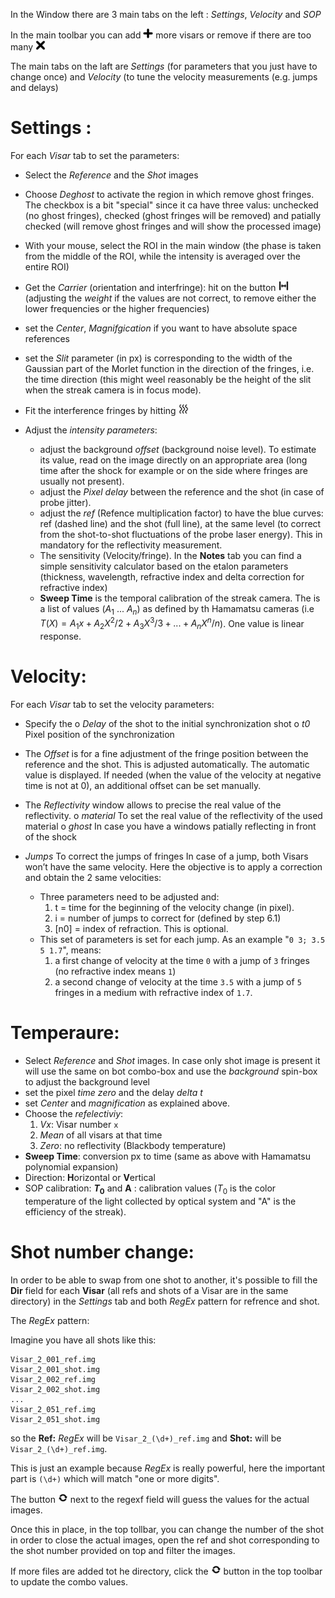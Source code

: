 In the Window there are 3 main tabs on the left : *Settings*, *Velocity* and
*SOP*

In the main toolbar you can add <img src="../../resources/icons/plus.png" width="16" /> more visars or remove if there are too many <img src="../../resources/icons/remove.png" width="16" />

The main tabs on the laft are *Settings* (for parameters that you just have to change once) and *Velocity* (to tune the velocity measurements (e.g. jumps and delays)

Settings :
==========

For each *Visar* tab to set the parameters:

  * Select the *Reference* and the *Shot* images
  * Choose *Deghost* to activate the region in which remove ghost fringes. The checkbox is a bit "special" since it ca have three valus: unchecked (no ghost fringes), checked (ghost fringes will be removed) and patially checked (will remove ghost fringes and will show the processed image)
  * With your mouse, select the ROI in the main window (the phase is taken from the middle
    of the ROI, while the intensity is averaged over the entire ROI)
  * Get the *Carrier* (orientation and interfringe): hit on the button <img src="refresh2.png" width="16" />
    (adjusting the *weight* if the values are not correct, to remove
    either the lower frequencies or the higher frequencies)    
  * set the *Center*, *Magnifgication* if you want to have absolute space references
  * set the *Slit* parameter (in px) is corresponding to the
    width of the Gaussian part of the Morlet function in the direction
    of the fringes, i.e. the time direction (this might weel reasonably be the height of the slit when the streak camera is in focus mode).
  * Fit the interference fringes by hitting <img src="refresh.png" width="16" />
  * Adjust the *intensity parameters*: 
  
      * adjust the background *offset* (background noise level). To estimate its value, read on the image directly on an appropriate area (long time after the shock for example or on the side where fringes are usually not present).
      * adjust the *Pixel delay* between the reference and the shot (in case of probe jitter).
      * adjust the *ref* (Refence multiplication factor) to have the blue curves: ref (dashed line) and the shot (full line), at the same level (to correct from the shot-to-shot fluctuations of the probe laser energy). This in mandatory for the reflectivity measurement.
      * The sensitivity (Velocity/fringe). In the **Notes** tab you can find a simple sensitivity calculator based on the etalon parameters (thickness, wavelength, refractive index and delta correction for refractive index)      
      * **Sweep Time** is the temporal calibration of the streak camera. The is a list of values ($A_1$ ... $A_n$) as defined by th Hamamatsu cameras (i.e $T(X)=A_1x+A_2 X^2 /2+A_3 X^3 /3+...+A_n X^n /n$). One value is linear response.

Velocity:
=========

For each *Visar* tab to set the velocity parameters:

  * Specify the 
    o *Delay* of the shot to the initial synchronization shot 
    o *t0* Pixel position of the synchronization
  * The *Offset* is for a fine adjustment of the fringe position between the reference and the shot. This is adjusted automatically. The automatic value is displayed. If needed (when the value of the velocity at negative time is not at 0), an additional offset can be set manually.
  * The *Reflectivity* window allows to precise the real value of the reflectivity.
     o *material* To set the real value of the reflectivity of the used material
     o *ghost* In case you have a windows patially reflecting in front of the shock
  * *Jumps* To correct the jumps of fringes In case of a jump, both Visars won’t have the same velocity. Here the objective is to apply a
    correction and obtain the 2 same velocities:
    
     * Three parameters need to be adjusted and:
         1. t = time for the beginning of the velocity change (in pixel).
         2. i = number of jumps to correct for (defined by step 6.1)
         3. [n0] = index of refraction. This is optional.
     * This set of parameters is set for each jump. As an example "`0 3; 3.5 5 1.7`", means:
         1. a first change of velocity at the time `0` with a jump of `3` fringes (no refractive index means `1`)
         2. a second change of velocity at the time `3.5` with a jump of `5` fringes in a medium with refractive index of `1.7`.

Temperaure:
===========

  *  Select *Reference* and *Shot* images. In case only shot image is present it will use the same on bot combo-box and use the *background* spin-box to adjust the background level
  *  set the pixel *time zero* and the delay *delta t*
  *  set *Center* and *magnification* as explained above.
  *  Choose the *refelectiviy*:
     1. *Vx*: Visar number `x`
     3. *Mean* of all visars at that time
     4. *Zero*: no reflectivity (Blackbody temperature)
  *  **Sweep Time**: conversion px to time (same as above with Hamamatsu polynomial expansion)
  *  Direction: **H**orizontal or **V**ertical
  *  SOP calibration: **$T_0$** and **A** : calibration values ($T_0$ is the color temperature of the light collected by optical system and "A" is the efficiency of the streak).


Shot number change:
===================

In order to be able to swap from one shot to another, it's possible to fill the **Dir** field for each **Visar** (all refs and shots of a Visar are in the same directory) in the *Settings* tab and both *RegEx* pattern for refrence and shot.

The *RegEx* pattern:

Imagine you have all shots like this:

```
Visar_2_001_ref.img
Visar_2_001_shot.img
Visar_2_002_ref.img
Visar_2_002_shot.img
...
Visar_2_051_ref.img
Visar_2_051_shot.img
```

so the **Ref:** *RegEx* will be `Visar_2_(\d+)_ref.img` and **Shot:** will be `Visar_2_(\d+)_ref.img`. 

This is just an example because *RegEx* is really powerful, here the important part is `(\d+)` which will match "one or more digits".

The button <img src="../../resources/icons/autoRefresh.png" width="16" /> next to the regexf field will guess the values for the actual images.

Once this in place, in the top tollbar, you can change the number of the shot in order to close the actual images, open the ref and shot corresponding to the shot number provided on top and filter the images.

If more files are added tot he directory, click the <img src="../../resources/icons/autoRefresh.png" width="16" /> button in the top toolbar to update the combo values.
